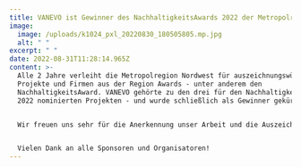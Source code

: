 ```yaml
---
title: VANEVO ist Gewinner des NachhaltigkeitsAwards 2022 der Metropolregion Nordwest!
image:
  image: /uploads/k1024_pxl_20220830_180505805.mp.jpg
  alt: " "
excerpt: " "
date: 2022-08-31T11:28:14.965Z
content: >-
  Alle 2 Jahre verleiht die Metropolregion Nordwest für auszeichnungswürdige
  Projekte und Firmen aus der Region Awards - unter anderem den
  NachhaltigkeitsAward. VANEVO gehörte zu den drei für den NachhaltigkeitsAward
  2022 nominierten Projekten - und wurde schließlich als Gewinner gekürt! 


  Wir freuen uns sehr für die Anerkennung unser Arbeit und die Auszeichnung mit diesem Preis! 


  Vielen Dank an alle Sponsoren und Organisatoren!
---
```

